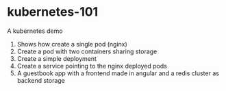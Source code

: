 # kubernetes-101

A kubernetes demo

1. Shows how create a single pod (nginx) 
2. Create a pod with two containers sharing storage
3. Create a simple deployment
4. Create a service pointing to the nginx deployed pods 
5. A guestbook app with a frontend made in angular and a redis cluster as backend storage
